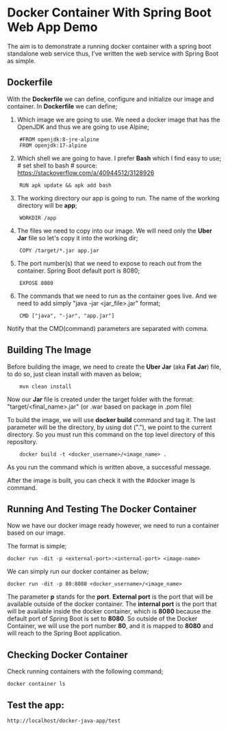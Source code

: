 Docker Container With Spring Boot Web App Demo
==================================================
The aim is to demonstrate a running docker container with a spring boot standalone web service thus, I've written the web service with Spring Boot as simple.


Dockerfile
-----------
With the **Dockerfile** we can define, configure and initialize our image and container. In **Dockerfile** we can define;

1. Which image we are going to use. We need a docker image that has the OpenJDK and thus we are going to use Alpine;

```
    #FROM openjdk:8-jre-alpine
    FROM openjdk:17-alpine
```

2. Which shell we are going to have. I prefer **Bash** which I find easy to use; # set shell to bash # source: https://stackoverflow.com/a/40944512/3128926

```
    RUN apk update && apk add bash
```

3. The working directory our app is going to run. The name of the working directory will be **app**;

```
    WORKDIR /app
```

4. The files we need to copy into our image. We will need only the **Uber Jar** file so let's copy it into the working dir;

```
    COPY /target/*.jar app.jar
```

5. The port number(s) that we need to expose to reach out from the container. Spring Boot default port is 8080;

```
    EXPOSE 8080
```

6. The commands that we need to run as the container goes live. And we need to add simply "java -jar <jar_file>.jar" format;

```
    CMD ["java", "-jar", "app.jar"]
```

Notify that the CMD(command) parameters are separated with comma.


Building The Image
------------------
Before building the image, we need to create the **Uber Jar** (aka **Fat Jar**) file, to do so, just clean install with maven as below;

```
    mvn clean install
```

Now our **Jar** file is created under the target folder with the format: "target/<final_name>.jar" (or .war based on package in .pom file)

To build the image, we will use **docker build** command and tag it. The last parameter will be the directory, by using dot ("."),
we point to the current directory. So you must run this command on the top level directory of this repository.

```
    docker build -t <docker_username>/<image_name> .
```

As you run the command which is written above, a successful message.



After the image is built, you can check it with the 
#docker image ls command. 



Running And Testing The Docker Container
------------------------------------------
Now we have our docker image ready however, we need to run a container based on our image.

The format is simple;

```
docker run -dit -p <external-port>:<internal-port> <image-name>
```

We can simply run our docker container
as below;

```
docker run -dit -p 80:8080 <docker_username>/<image_name>
```

The parameter **p** stands for the **port**. **External port** is the port that will be available outside of the docker container.
The **internal port** is the port that will be available inside the docker container, which is **8080** because the default port of
Spring Boot is set to **8080**. So outside of the Docker Container, we will use the port number **80**, and it is mapped to **8080**
and will reach to the Spring Boot application.

Checking Docker Container
-------------------------
Check running containers with the following command;

```
docker container ls
```

Test the app:
-------------------------
```
http://localhost/docker-java-app/test
```

